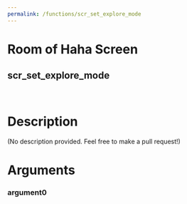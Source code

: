 ```yaml
---
permalink: /functions/scr_set_explore_mode
---
```

# Room of Haha Screen  
## scr_set_explore_mode  
&nbsp;  
# Description  
(No description provided. Feel free to make a pull request!) 
&nbsp;  
# Arguments
### argument0

&nbsp;  


